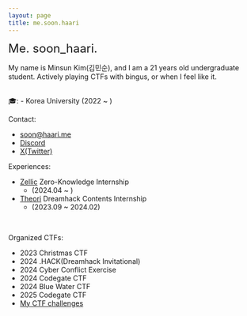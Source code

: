 ```yaml
---
layout: page
title: me.soon.haari
---
```


<font size="5em">Me. soon_haari.</font>

My name is Minsun Kim(김민순), and I am a 21 years old undergraduate student. Actively playing CTFs with bingus, or when I feel like it.

<br>
🎓:
- Korea University (2022 ~ )
<br>

Contact:
- [soon@haari.me](mailto:soon@haari.me)
- [Discord](http://discordapp.com/users/754753564487843861/)
- [X(Twitter)](https://x.com/ah_p_uh)

Experiences:
- [Zellic](https://www.zellic.io/) Zero-Knowledge Internship 
	- (2024.04 ~ )
- [Theori](https://theori.io/) Dreamhack Contents Internship
	- (2023.09 ~ 2024.02)

<br>

Organized CTFs:
- 2023 Christmas CTF
- 2024 .HACK(Dreamhack Invitational)
- 2024 Cyber Conflict Exercise
- 2024 Codegate CTF
- 2024 Blue Water CTF
- 2025 Codegate CTF
- [My CTF challenges](https://github.com/soon-haari/my-ctf-challenges)
